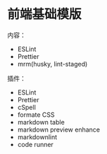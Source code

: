 # 前端基础模版

内容：

- ESLint
- Prettier
- mrm(husky, lint-staged)

插件：

- ESLint
- Prettier
- cSpell
- formate CSS
- markdown table
- markdown preview enhance
- markdownlint
- code runner
